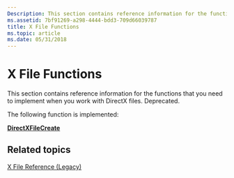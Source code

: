 ```yaml
---
Description: This section contains reference information for the functions that you need to implement when you work with DirectX files. Deprecated.
ms.assetid: 7bf91269-a298-4444-bdd3-709d66039787
title: X File Functions
ms.topic: article
ms.date: 05/31/2018
---
```


# X File Functions

This section contains reference information for the functions that you need to implement when you work with DirectX files. Deprecated.

The following function is implemented:

[**DirectXFileCreate**](directxfilecreate.md)

## Related topics

<dl> <dt>

[X File Reference (Legacy)](dx9-graphics-reference-x-file.md)
</dt> </dl>

 

 



